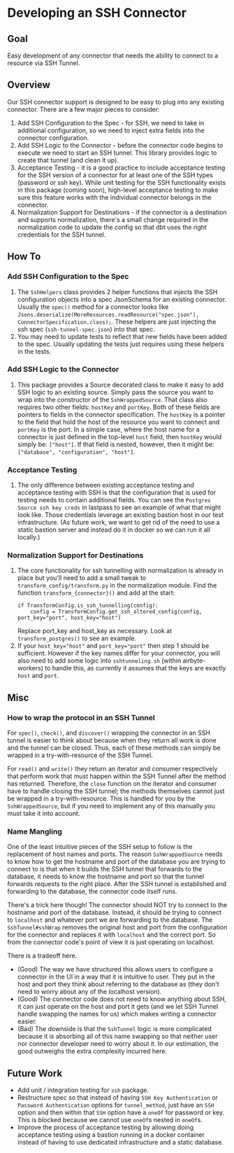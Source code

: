 # Developing an SSH Connector

## Goal
Easy development of any connector that needs the ability to connect to a resource via SSH Tunnel.

## Overview
Our SSH connector support is designed to be easy to plug into any existing connector. There are a few major pieces to consider:
1. Add SSH Configuration to the Spec - for SSH, we need to take in additional configuration, so we need to inject extra fields into the connector configuration.
2. Add SSH Logic to the Connector - before the connector code begins to execute we need to start an SSH tunnel. This library provides logic to create that tunnel (and clean it up).
3. Acceptance Testing - it is a good practice to include acceptance testing for the SSH version of a connector for at least one of the SSH types (password or ssh key). While unit testing for the SSH functionality exists in this package (coming soon), high-level acceptance testing to make sure this feature works with the individual connector belongs in the connector.
4. Normalization Support for Destinations - if the connector is a destination and supports normalization, there's a small change required in the normalization code to update the config so that dbt uses the right credentials for the SSH tunnel.

## How To

### Add SSH Configuration to the Spec
1. The `SshHelpers` class provides 2 helper functions that injects the SSH configuration objects into a spec JsonSchema for an existing connector. Usually the `spec()` method for a connector looks like `Jsons.deserialize(MoreResources.readResource("spec.json"), ConnectorSpecification.class);`. These helpers are just injecting the ssh spec (`ssh-tunnel-spec.json`) into that spec.
2. You may need to update tests to reflect that new fields have been added to the spec. Usually updating the tests just requires using these helpers in the tests.

### Add SSH Logic to the Connector
1. This package provides a Source decorated class to make it easy to add SSH logic to an existing source. Simply pass the source you want to wrap into the constructor of the `SshWrappedSource`. That class also requires two other fields: `hostKey` and `portKey`. Both of these fields are pointers to fields in the connector specification. The `hostKey` is a pointer to the field that hold the host of the resource you want to connect and `portKey` is the port. In a simple case, where the host name for a connector is just defined in the top-level `host` field, then `hostKey` would simply be: `["host"]`. If that field is nested, however, then it might be: `["database", "configuration", "host"]`.

### Acceptance Testing
1. The only difference between existing acceptance testing and acceptance testing with SSH is that the configuration that is used for testing needs to contain additional fields. You can see the `Postgres Source ssh key creds` in lastpass to see an example of what that might look like. Those credentials leverage an existing bastion host in our test infrastructure. (As future work, we want to get rid of the need to use a static bastion server and instead do it in docker so we can run it all locally.)

### Normalization Support for Destinations
1. The core functionality for ssh tunnelling with normalization is already in place but you'll need to add a small tweak to `transform_config/transform.py` in the normalization module. Find the function `transform_{connector}()` and add at the start:
    ```
    if TransformConfig.is_ssh_tunnelling(config):
        config = TransformConfig.get_ssh_altered_config(config, port_key="port", host_key="host")
    ```
    Replace port_key and host_key as necessary. Look at `transform_postgres()` to see an example.
2. If your `host_key="host"` and `port_key="port"` then step 1 should be sufficient. However if the key names differ for your connector, you will also need to add some logic into `sshtunneling.sh` (within airbyte-workers) to handle this, as currently it assumes that the keys are exactly `host` and `port`.

## Misc

### How to wrap the protocol in an SSH Tunnel
For `spec()`, `check()`, and `discover()` wrapping the connector in an SSH tunnel is easier to think about because when they return all work is done and the tunnel can be closed. Thus, each of these methods can simply be wrapped in a try-with-resource of the SSH Tunnel.

For `read()` and `write()` they return an iterator and consumer respectively that perform work that must happen within the SSH Tunnel after the method has returned. Therefore, the `close` function on the iterator and consumer have to handle closing the SSH tunnel; the methods themselves cannot just be wrapped in a try-with-resource. This is handled for you by the `SshWrappedSource`, but if you need to implement any of this manually you must take it into account.

### Name Mangling
One of the least intuitive pieces of the SSH setup to follow is the replacement of host names and ports. The reason `SshWrappedSource` needs to know how to get the hostname and port of the database you are trying to connect to is that when it builds the SSH tunnel that forwards to the database, it needs to know the hostname and port so that the tunnel forwards requests to the right place. After the SSH tunnel is established and forwarding to the database, the connector code itself runs.

There's a trick here though! The connector should NOT try to connect to the hostname and port of the database. Instead, it should be trying to connect to `localhost` and whatever port we are forwarding to the database. The `SshTunnel#sshWrap` removes the original host and port from the configuration for the connector and replaces it with `localhost` and the correct port. So from the connector code's point of view it is just operating on localhost.

There is a tradeoff here.
* (Good) The way we have structured this allows users to configure a connector in the UI in a way that it is intuitive to user. They put in the host and port they think about referring to the database as (they don't need to worry about any of the localhost version).
* (Good) The connector code does not need to know anything about SSH, it can just operate on the host and port it gets (and we let SSH Tunnel handle swapping the names for us) which makes writing a connector easier.
* (Bad) The downside is that the `SshTunnel` logic is more complicated because it is absorbing all of this name swapping so that neither user nor connector developer need to worry about it. In our estimation, the good outweighs the extra complexity incurred here.

## Future Work
* Add unit / integration testing for `ssh` package.
* Restructure spec so that instead of having `SSH Key Authentication` or `Password Authentication` options for `tunnel_method`, just have an `SSH` option and then within that `SSH` option have a `oneOf` for password or key. This is blocked because we cannot use `oneOf`s nested in `oneOf`s.
* Improve the process of acceptance testing by allowing doing acceptance testing using a bastion running in a docker container instead of having to use dedicated infrastructure and a static database.
